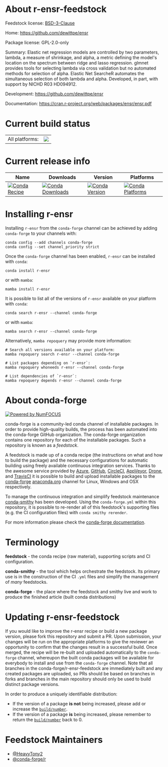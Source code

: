 About r-ensr-feedstock
======================

Feedstock license: [BSD-3-Clause](https://github.com/conda-forge/r-ensr-feedstock/blob/main/LICENSE.txt)

Home: https://github.com/dewittpe/ensr

Package license: GPL-2.0-only

Summary: Elastic net regression models are controlled by two parameters, lambda, a measure of shrinkage, and alpha, a metric defining the model's location on the spectrum between ridge and lasso regression. glmnet provides tools for selecting lambda via cross validation but no automated methods for selection of alpha.  Elastic Net SearcheR automates the simultaneous selection of both lambda and alpha. Developed, in part, with support by NICHD R03 HD094912.

Development: https://github.com/dewittpe/ensr

Documentation: https://cran.r-project.org/web/packages/ensr/ensr.pdf

Current build status
====================


<table><tr><td>All platforms:</td>
    <td>
      <a href="https://dev.azure.com/conda-forge/feedstock-builds/_build/latest?definitionId=16146&branchName=main">
        <img src="https://dev.azure.com/conda-forge/feedstock-builds/_apis/build/status/r-ensr-feedstock?branchName=main">
      </a>
    </td>
  </tr>
</table>

Current release info
====================

| Name | Downloads | Version | Platforms |
| --- | --- | --- | --- |
| [![Conda Recipe](https://img.shields.io/badge/recipe-r--ensr-green.svg)](https://anaconda.org/conda-forge/r-ensr) | [![Conda Downloads](https://img.shields.io/conda/dn/conda-forge/r-ensr.svg)](https://anaconda.org/conda-forge/r-ensr) | [![Conda Version](https://img.shields.io/conda/vn/conda-forge/r-ensr.svg)](https://anaconda.org/conda-forge/r-ensr) | [![Conda Platforms](https://img.shields.io/conda/pn/conda-forge/r-ensr.svg)](https://anaconda.org/conda-forge/r-ensr) |

Installing r-ensr
=================

Installing `r-ensr` from the `conda-forge` channel can be achieved by adding `conda-forge` to your channels with:

```
conda config --add channels conda-forge
conda config --set channel_priority strict
```

Once the `conda-forge` channel has been enabled, `r-ensr` can be installed with `conda`:

```
conda install r-ensr
```

or with `mamba`:

```
mamba install r-ensr
```

It is possible to list all of the versions of `r-ensr` available on your platform with `conda`:

```
conda search r-ensr --channel conda-forge
```

or with `mamba`:

```
mamba search r-ensr --channel conda-forge
```

Alternatively, `mamba repoquery` may provide more information:

```
# Search all versions available on your platform:
mamba repoquery search r-ensr --channel conda-forge

# List packages depending on `r-ensr`:
mamba repoquery whoneeds r-ensr --channel conda-forge

# List dependencies of `r-ensr`:
mamba repoquery depends r-ensr --channel conda-forge
```


About conda-forge
=================

[![Powered by
NumFOCUS](https://img.shields.io/badge/powered%20by-NumFOCUS-orange.svg?style=flat&colorA=E1523D&colorB=007D8A)](https://numfocus.org)

conda-forge is a community-led conda channel of installable packages.
In order to provide high-quality builds, the process has been automated into the
conda-forge GitHub organization. The conda-forge organization contains one repository
for each of the installable packages. Such a repository is known as a *feedstock*.

A feedstock is made up of a conda recipe (the instructions on what and how to build
the package) and the necessary configurations for automatic building using freely
available continuous integration services. Thanks to the awesome service provided by
[Azure](https://azure.microsoft.com/en-us/services/devops/), [GitHub](https://github.com/),
[CircleCI](https://circleci.com/), [AppVeyor](https://www.appveyor.com/),
[Drone](https://cloud.drone.io/welcome), and [TravisCI](https://travis-ci.com/)
it is possible to build and upload installable packages to the
[conda-forge](https://anaconda.org/conda-forge) [anaconda.org](https://anaconda.org/)
channel for Linux, Windows and OSX respectively.

To manage the continuous integration and simplify feedstock maintenance
[conda-smithy](https://github.com/conda-forge/conda-smithy) has been developed.
Using the ``conda-forge.yml`` within this repository, it is possible to re-render all of
this feedstock's supporting files (e.g. the CI configuration files) with ``conda smithy rerender``.

For more information please check the [conda-forge documentation](https://conda-forge.org/docs/).

Terminology
===========

**feedstock** - the conda recipe (raw material), supporting scripts and CI configuration.

**conda-smithy** - the tool which helps orchestrate the feedstock.
                   Its primary use is in the construction of the CI ``.yml`` files
                   and simplify the management of *many* feedstocks.

**conda-forge** - the place where the feedstock and smithy live and work to
                  produce the finished article (built conda distributions)


Updating r-ensr-feedstock
=========================

If you would like to improve the r-ensr recipe or build a new
package version, please fork this repository and submit a PR. Upon submission,
your changes will be run on the appropriate platforms to give the reviewer an
opportunity to confirm that the changes result in a successful build. Once
merged, the recipe will be re-built and uploaded automatically to the
`conda-forge` channel, whereupon the built conda packages will be available for
everybody to install and use from the `conda-forge` channel.
Note that all branches in the conda-forge/r-ensr-feedstock are
immediately built and any created packages are uploaded, so PRs should be based
on branches in forks and branches in the main repository should only be used to
build distinct package versions.

In order to produce a uniquely identifiable distribution:
 * If the version of a package **is not** being increased, please add or increase
   the [``build/number``](https://docs.conda.io/projects/conda-build/en/latest/resources/define-metadata.html#build-number-and-string).
 * If the version of a package **is** being increased, please remember to return
   the [``build/number``](https://docs.conda.io/projects/conda-build/en/latest/resources/define-metadata.html#build-number-and-string)
   back to 0.

Feedstock Maintainers
=====================

* [@HeavyTony2](https://github.com/HeavyTony2/)
* [@conda-forge/r](https://github.com/conda-forge/r/)

